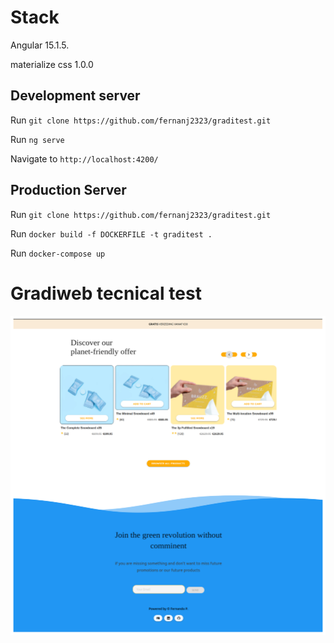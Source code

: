 # Stack 
Angular 15.1.5.

materialize css 1.0.0 


## Development server
Run `git clone https://github.com/fernanj2323/graditest.git`

Run `ng serve`

Navigate to `http://localhost:4200/`


## Production Server 
Run `git clone https://github.com/fernanj2323/graditest.git`

Run `docker build -f DOCKERFILE -t graditest .`

Run `docker-compose up`  


# Gradiweb tecnical test 
![](src/assets/gradi.png)

